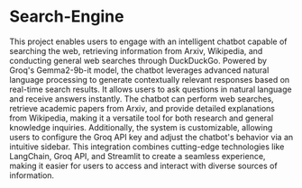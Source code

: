 # Search-Engine
This project enables users to engage with an intelligent chatbot capable of searching the web, retrieving information from Arxiv, Wikipedia, and conducting general web searches through DuckDuckGo. Powered by Groq's Gemma2-9b-it model, the chatbot leverages advanced natural language processing to generate contextually relevant responses based on real-time search results. It allows users to ask questions in natural language and receive answers instantly. The chatbot can perform web searches, retrieve academic papers from Arxiv, and provide detailed explanations from Wikipedia, making it a versatile tool for both research and general knowledge inquiries. Additionally, the system is customizable, allowing users to configure the Groq API key and adjust the chatbot's behavior via an intuitive sidebar. This integration combines cutting-edge technologies like LangChain, Groq API, and Streamlit to create a seamless experience, making it easier for users to access and interact with diverse sources of information.
